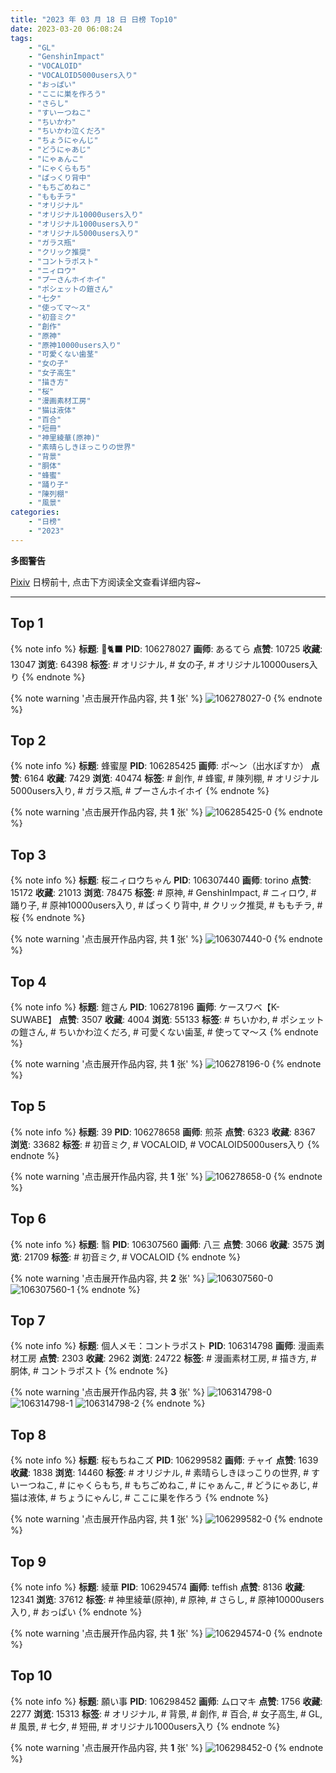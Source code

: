 ```yaml
---
title: "2023 年 03 月 18 日 日榜 Top10"
date: 2023-03-20 06:08:24
tags:
    - "GL"
    - "GenshinImpact"
    - "VOCALOID"
    - "VOCALOID5000users入り"
    - "おっぱい"
    - "ここに巣を作ろう"
    - "さらし"
    - "すいーつねこ"
    - "ちいかわ"
    - "ちいかわ泣くだろ"
    - "ちょうにゃんじ"
    - "どうにゃあじ"
    - "にゃぁんこ"
    - "にゃくらもち"
    - "ぱっくり背中"
    - "もちごめねこ"
    - "ももチラ"
    - "オリジナル"
    - "オリジナル10000users入り"
    - "オリジナル1000users入り"
    - "オリジナル5000users入り"
    - "ガラス瓶"
    - "クリック推奨"
    - "コントラポスト"
    - "ニィロウ"
    - "プーさんホイホイ"
    - "ポシェットの鎧さん"
    - "七夕"
    - "使ってマ〜ス"
    - "初音ミク"
    - "創作"
    - "原神"
    - "原神10000users入り"
    - "可愛くない歯茎"
    - "女の子"
    - "女子高生"
    - "描き方"
    - "桜"
    - "漫画素材工房"
    - "猫は液体"
    - "百合"
    - "短冊"
    - "神里綾華(原神)"
    - "素晴らしきほっこりの世界"
    - "背景"
    - "胴体"
    - "蜂蜜"
    - "踊り子"
    - "陳列棚"
    - "風景"
categories:
    - "日榜"
    - "2023"
---
```


<i class="fa fa-triangle-exclamation"></i>**多图警告**<i class="fa fa-triangle-exclamation"></i>

[Pixiv](https://www.pixiv.net/) 日榜前十, 点击下方阅读全文查看详细内容~

<!-- more -->

---

## Top 1

{% note info %}
**标题**: 💖🐈‍⬛
**PID**: 106278027 **画师**: あるてら
**点赞**: 10725 **收藏**: 13047 **浏览**: 64398
**标签**: # オリジナル, # 女の子, # オリジナル10000users入り
{% endnote %}

{% note warning '点击展开作品内容, 共 **1** 张' %}
![106278027-0](https://i.pixiv.re/img-original/img/2023/03/17/00/00/09/106278027_p0.png)
{% endnote %}

## Top 2

{% note info %}
**标题**: 蜂蜜屋
**PID**: 106285425 **画师**: ポ～ン（出水ぽすか）
**点赞**: 6164 **收藏**: 7429 **浏览**: 40474
**标签**: # 創作, # 蜂蜜, # 陳列棚, # オリジナル5000users入り, # ガラス瓶, # プーさんホイホイ
{% endnote %}

{% note warning '点击展开作品内容, 共 **1** 张' %}
![106285425-0](https://i.pixiv.re/img-original/img/2023/03/17/07/30/01/106285425_p0.jpg)
{% endnote %}

## Top 3

{% note info %}
**标题**: 桜ニィロウちゃん
**PID**: 106307440 **画师**: torino
**点赞**: 15172 **收藏**: 21013 **浏览**: 78475
**标签**: # 原神, # GenshinImpact, # ニィロウ, # 踊り子, # 原神10000users入り, # ぱっくり背中, # クリック推奨, # ももチラ, # 桜
{% endnote %}

{% note warning '点击展开作品内容, 共 **1** 张' %}
![106307440-0](https://i.pixiv.re/img-original/img/2023/03/18/00/01/01/106307440_p0.jpg)
{% endnote %}

## Top 4

{% note info %}
**标题**: 鎧さん
**PID**: 106278196 **画师**: ケースワベ【K-SUWABE】
**点赞**: 3507 **收藏**: 4004 **浏览**: 55133
**标签**: # ちいかわ, # ポシェットの鎧さん, # ちいかわ泣くだろ, # 可愛くない歯茎, # 使ってマ〜ス
{% endnote %}

{% note warning '点击展开作品内容, 共 **1** 张' %}
![106278196-0](https://i.pixiv.re/img-original/img/2023/03/17/00/01/19/106278196_p0.jpg)
{% endnote %}

## Top 5

{% note info %}
**标题**: 39
**PID**: 106278658 **画师**: 煎茶
**点赞**: 6323 **收藏**: 8367 **浏览**: 33682
**标签**: # 初音ミク, # VOCALOID, # VOCALOID5000users入り
{% endnote %}

{% note warning '点击展开作品内容, 共 **1** 张' %}
![106278658-0](https://i.pixiv.re/img-original/img/2023/03/17/00/10/17/106278658_p0.jpg)
{% endnote %}

## Top 6

{% note info %}
**标题**: 翳
**PID**: 106307560 **画师**: 八三
**点赞**: 3066 **收藏**: 3575 **浏览**: 21709
**标签**: # 初音ミク, # VOCALOID
{% endnote %}

{% note warning '点击展开作品内容, 共 **2** 张' %}
![106307560-0](https://i.pixiv.re/img-original/img/2023/03/18/00/02/08/106307560_p0.png)
![106307560-1](https://i.pixiv.re/img-original/img/2023/03/18/00/02/08/106307560_p1.png)
{% endnote %}

## Top 7

{% note info %}
**标题**: 個人メモ：コントラポスト
**PID**: 106314798 **画师**: 漫画素材工房
**点赞**: 2303 **收藏**: 2962 **浏览**: 24722
**标签**: # 漫画素材工房, # 描き方, # 胴体, # コントラポスト
{% endnote %}

{% note warning '点击展开作品内容, 共 **3** 张' %}
![106314798-0](https://i.pixiv.re/img-original/img/2023/03/18/09/23/24/106314798_p0.jpg)
![106314798-1](https://i.pixiv.re/img-original/img/2023/03/18/09/23/24/106314798_p1.jpg)
![106314798-2](https://i.pixiv.re/img-original/img/2023/03/18/09/23/24/106314798_p2.jpg)
{% endnote %}

## Top 8

{% note info %}
**标题**: 桜もちねこズ
**PID**: 106299582 **画师**: チャイ
**点赞**: 1639 **收藏**: 1838 **浏览**: 14460
**标签**: # オリジナル, # 素晴らしきほっこりの世界, # すいーつねこ, # にゃくらもち, # もちごめねこ, # にゃぁんこ, # どうにゃあじ, # 猫は液体, # ちょうにゃんじ, # ここに巣を作ろう
{% endnote %}

{% note warning '点击展开作品内容, 共 **1** 张' %}
![106299582-0](https://i.pixiv.re/img-original/img/2023/03/17/20/30/01/106299582_p0.png)
{% endnote %}

## Top 9

{% note info %}
**标题**: 綾華
**PID**: 106294574 **画师**: teffish
**点赞**: 8136 **收藏**: 12341 **浏览**: 37612
**标签**: # 神里綾華(原神), # 原神, # さらし, # 原神10000users入り, # おっぱい
{% endnote %}

{% note warning '点击展开作品内容, 共 **1** 张' %}
![106294574-0](https://i.pixiv.re/img-original/img/2023/03/17/17/33/00/106294574_p0.jpg)
{% endnote %}

## Top 10

{% note info %}
**标题**: 願い事
**PID**: 106298452 **画师**: ムロマキ
**点赞**: 1756 **收藏**: 2277 **浏览**: 15313
**标签**: # オリジナル, # 背景, # 創作, # 百合, # 女子高生, # GL, # 風景, # 七夕, # 短冊, # オリジナル1000users入り
{% endnote %}

{% note warning '点击展开作品内容, 共 **1** 张' %}
![106298452-0](https://i.pixiv.re/img-original/img/2023/03/17/19/55/52/106298452_p0.jpg)
{% endnote %}
